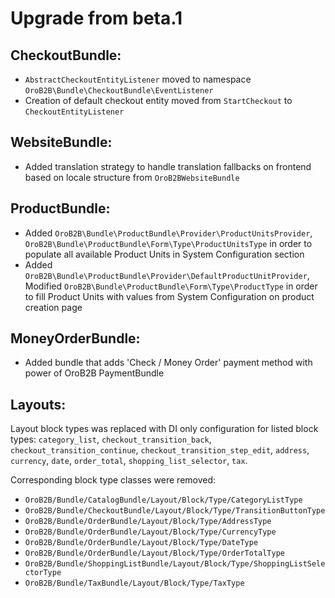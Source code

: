 Upgrade from beta.1
=========================

CheckoutBundle:
---------------
- `AbstractCheckoutEntityListener` moved to namespace `OroB2B\Bundle\CheckoutBundle\EventListener`
- Creation of default checkout entity moved from `StartCheckout` to `CheckoutEntityListener`

WebsiteBundle:
--------------
- Added translation strategy to handle translation fallbacks on frontend based on locale structure from `OroB2BWebsiteBundle`

ProductBundle:
--------------
- Added `OroB2B\Bundle\ProductBundle\Provider\ProductUnitsProvider`, `OroB2B\Bundle\ProductBundle\Form\Type\ProductUnitsType` in order to populate all available Product Units in System Configuration section
- Added `OroB2B\Bundle\ProductBundle\Provider\DefaultProductUnitProvider`, Modified `OroB2B\Bundle\ProductBundle\Form\Type\ProductType` in order to fill Product Units with values from System Configuration on product creation page

MoneyOrderBundle:
--------------
- Added bundle that adds 'Check / Money Order' payment method with power of OroB2B PaymentBundle

Layouts:
--------
Layout block types was replaced with DI only configuration for listed block types:
`category_list`, `checkout_transition_back`, `checkout_transition_continue`, `checkout_transition_step_edit`, `address`, `currency`, `date`, `order_total`, `shopping_list_selector`, `tax`.

Corresponding block type classes were removed:
- `OroB2B/Bundle/CatalogBundle/Layout/Block/Type/CategoryListType`
- `OroB2B/Bundle/CheckoutBundle/Layout/Block/Type/TransitionButtonType`
- `OroB2B/Bundle/OrderBundle/Layout/Block/Type/AddressType`
- `OroB2B/Bundle/OrderBundle/Layout/Block/Type/CurrencyType`
- `OroB2B/Bundle/OrderBundle/Layout/Block/Type/DateType`
- `OroB2B/Bundle/OrderBundle/Layout/Block/Type/OrderTotalType`
- `OroB2B/Bundle/ShoppingListBundle/Layout/Block/Type/ShoppingListSelectorType`
- `OroB2B/Bundle/TaxBundle/Layout/Block/Type/TaxType`
